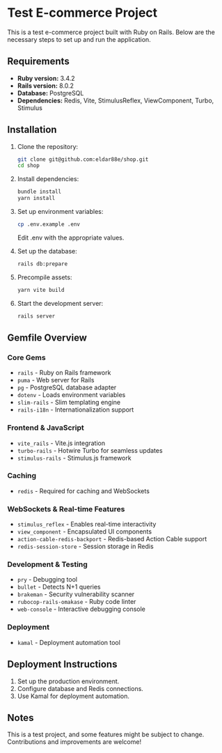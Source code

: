 # Test E-commerce Project

This is a test e-commerce project built with Ruby on Rails. Below are the necessary steps to set up and run the application.

## Requirements

- **Ruby version:** 3.4.2
- **Rails version:** 8.0.2
- **Database:** PostgreSQL
- **Dependencies:** Redis, Vite, StimulusReflex, ViewComponent, Turbo, Stimulus

## Installation

1. Clone the repository:
   ```sh
   git clone git@github.com:eldar88e/shop.git
   cd shop
   ```

2. Install dependencies:
   ```sh
   bundle install
   yarn install
   ```
3. Set up environment variables:
    ```sh
    cp .env.example .env
    ```
    Edit .env with the appropriate values.

4. Set up the database:
   ```sh
   rails db:prepare
   ```

5. Precompile assets:
    ```sh
    yarn vite build
    ```

6. Start the development server:
   ```sh
   rails server
   ```

## Gemfile Overview

### Core Gems
- `rails` - Ruby on Rails framework
- `puma` - Web server for Rails
- `pg` - PostgreSQL database adapter
- `dotenv` - Loads environment variables
- `slim-rails` - Slim templating engine
- `rails-i18n` - Internationalization support

### Frontend & JavaScript
- `vite_rails` - Vite.js integration
- `turbo-rails` - Hotwire Turbo for seamless updates
- `stimulus-rails` - Stimulus.js framework

### Caching
- `redis` - Required for caching and WebSockets

### WebSockets & Real-time Features
- `stimulus_reflex` - Enables real-time interactivity
- `view_component` - Encapsulated UI components
- `action-cable-redis-backport` - Redis-based Action Cable support
- `redis-session-store` - Session storage in Redis

### Development & Testing
- `pry` - Debugging tool
- `bullet` - Detects N+1 queries
- `brakeman` - Security vulnerability scanner
- `rubocop-rails-omakase` - Ruby code linter
- `web-console` - Interactive debugging console

### Deployment
- `kamal` - Deployment automation tool

## Deployment Instructions

1. Set up the production environment.
2. Configure database and Redis connections.
3. Use Kamal for deployment automation.

## Notes

This is a test project, and some features might be subject to change. Contributions and improvements are welcome!
